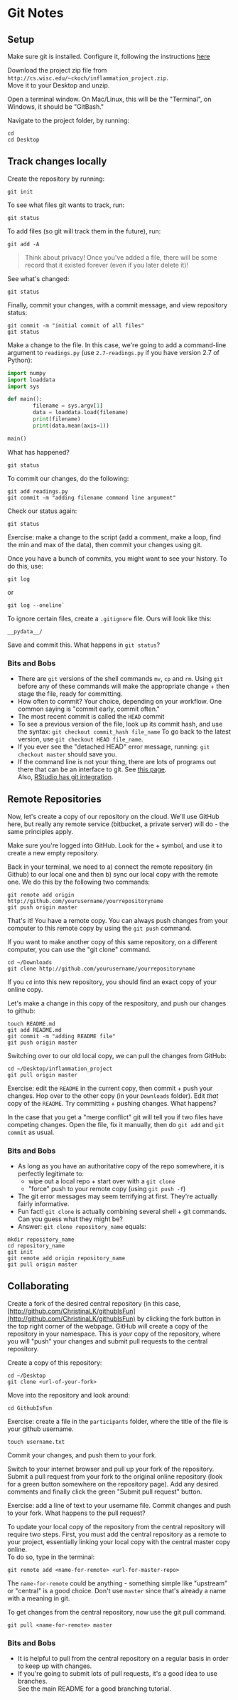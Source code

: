 # Git Notes

## Setup

Make sure git is installed.  Configure it, following 
the instructions [here](http://swcarpentry.github.io/git-novice/02-setup/)

Download the project zip file from `http://cs.wisc.edu/~ckoch/inflammation_project.zip`.  
Move it to your Desktop and unzip.  

Open a terminal window.  On Mac/Linux, this will be the "Terminal", on Windows, 
it should be "GitBash."  

Navigate to the project folder, by running: 

~~~
cd
cd Desktop
~~~

## Track changes locally

Create the repository by running: 

	git init

To see what files git wants to track, run: 

	git status

To add files (so git will track them in the future), run: 

	git add -A

> Think about privacy!  Once you've added a file, there will be some record that 
it existed forever (even if you later delete it)!  

See what's changed: 

	git status

Finally, commit your changes, with a commit message, and view repository status: 

	git commit -m "initial commit of all files"
	git status

Make a change to the file.  In this case, we're going to add a command-line argument 
to `readings.py` (use `2.7-readings.py` if you have version 2.7 of Python): 

```python
import numpy
import loaddata
import sys

def main():
		filename = sys.argv[1]
        data = loaddata.load(filename)
        print(filename)
        print(data.mean(axis=1))

main()
```

What has happened?  

	git status

To commit our changes, do the following: 

	git add readings.py
	git commit -m "adding filename command line argument"
	
Check our status again: 

	git status

Exercise: make a change to the script (add a comment, make a loop, find the min and max of the data), 
then commit your changes using git.  

Once you have a bunch of commits, you might want to see your history.  To do this, use: 

	git log

or

	git log --oneline`
	
To ignore certain files, create a `.gitignore` file.  Ours will look like this: 

~~~
__pydata__/
~~~

Save and commit this.  What happens in `git status`?  


### Bits and Bobs

* There are `git` versions of the shell commands `mv`, `cp` and `rm`.  Using `git` before 
any of these commands will make the appropriate change + then stage the file, ready for committing.  
* How often to commit?  Your choice, depending on your workflow.  One common saying is "commit early, commit often."  
* The most recent commit is called the `HEAD` commit
* To see a previous version of the file, look up its commit hash, and use the syntax: 
	`git checkout commit_hash file_name`
  To go back to the latest version, use `git checkout HEAD file_name`.  
* If you ever see the "detached HEAD" error message, running: 
	`git checkout master`
	should save you.
* If the command line is not your thing, there are lots of programs out there that 
can be an interface to git.  See [this page](http://happygitwithr.com/git-client.html).  
Also, [RStudio has git integration](http://happygitwithr.com/rstudio-see-git.html).

## Remote Repositories

Now, let's create a copy of our repository on the cloud.  We'll use 
GitHub here, but really any remote service (bitbucket, a private server) will do - 
the same principles apply.  

Make sure you're logged into GitHub.  Look for the + symbol, and use it to 
create a new empty repository.  

Back in your terminal, we need to a) connect the remote repository (in Github) to 
our local one and then b) sync our local copy with the remote one.  We do this 
by the following two commands: 

	git remote add origin http://github.com/yourusername/yourrepositoryname
	git push origin master

That's it!  You have a remote copy.  You can always push changes from your computer to 
this remote copy by using the `git push` command.  

If you want to make another copy of this same repository, on a different computer, 
you can use the "git clone" command.  

	cd ~/Downloads
	git clone http://github.com/yourusername/yourrepositoryname

If you `cd` into this new repository, you should find an exact copy of your online copy.  

Let's make a change in this copy of the respository, and push our changes to github: 

	touch README.md
	git add README.md
	git commit -m "adding README file"
	git push origin master

Switching over to our old local copy, we can pull the changes from GitHub: 

	cd ~/Desktop/inflammation_project
	git pull origin master

Exercise: edit the `README` in the current copy, then commit + push your changes.  Hop over 
to the other copy (in your `Downloads` folder).  Edit *that* copy of the `README`.  Try 
committing + pushing changes.  What happens?  

In the case that you get a "merge conflict" git will tell you if two files have 
competing changes.  Open the file, fix it manually, then do `git add` and `git commit` as usual.  

### Bits and Bobs

* As long as you have an authoritative copy of the repo somewhere, it is perfectly legitimate to: 
	* wipe out a local repo + start over with a `git clone`
	* "force" push to your remote copy (using `git push -f`)
* The git error messages may seem terrifying at first.  They're actually fairly informative.  
* Fun fact!  `git clone` is actually combining several shell + git commands.  Can you guess what they might be?
* Answer: `git clone repository_name` equals: 

~~~
mkdir repository_name
cd repository_name
git init
git remote add origin repository_name
git pull origin master
~~~

## Collaborating

Create a fork of the desired central repository (in this case, 
[http://github.com/ChristinaLK/githubIsFun](http://github.com/ChristinaLK/githubIsFun)
by clicking 
the fork button in the top right corner of the webpage.  GitHub will create a copy of 
the repository in your namespace.  This is *your* copy of the repository, where 
you will "push" your changes and submit pull
requests to the central repository.  

Create a copy of this repository: 

	cd ~/Desktop
	git clone <url-of-your-fork>
	
Move into the repository and look around: 

	cd GithubIsFun

Exercise: create a file in the `participants` folder, where the title of the file is your 
github username. 

	touch username.txt

Commit your changes, and push them to your fork.  

Switch to your internet browser and pull up your fork of the repository.  Submit 
a pull request from your fork to the original online repository (look for a green button 
somewhere on the repository page).  Add any desired comments and finally 
click the green "Submit pull request" button.  

Exercise: add a line of text to your username file.  Commit changes and push to your 
fork.  What happens to the pull request?  

To update your local copy of the repository from the central repository 
will require two steps.  First, you must 
add the central repository as a remote to your project, essentially 
linking your local copy with the central master copy online.  
To do so, type in the terminal: 

	git remote add <name-for-remote> <url-for-master-repo>
	
The `name-for-remote` could be anything - something simple like "upstream" or "central" 
is a good choice.  Don't use `master` since that's already a name with a meaning in git.  

To get changes from the central repository, now use the git pull command. 

	git pull <name-for-remote> master

### Bits and Bobs

* It is helpful to pull from the central repository 
on a regular basis in order to keep up with 
changes.  
* If you're going to submit lots of pull requests, it's a good idea to use branches.  
See the main README for a good branching tutorial.  